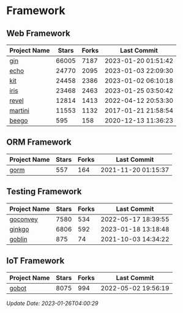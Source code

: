 # Framework

## Web Framework
| Project Name | Stars | Forks | Last Commit |
| ------------ | ----- | ----- | ----------- |
| [gin](https://github.com/gin-gonic/gin) | 66005 | 7187 | 2023-01-20 01:51:42 |
| [echo](https://github.com/labstack/echo) | 24770 | 2095 | 2023-01-03 22:09:30 |
| [kit](https://github.com/go-kit/kit) | 24458 | 2386 | 2023-01-02 06:10:18 |
| [iris](https://github.com/kataras/iris) | 23468 | 2463 | 2023-01-25 03:50:42 |
| [revel](https://github.com/revel/revel) | 12814 | 1413 | 2022-04-12 20:53:30 |
| [martini](https://github.com/go-martini/martini) | 11553 | 1132 | 2017-01-21 21:58:54 |
| [beego](https://github.com/astaxie/beego) | 595 | 158 | 2020-12-13 11:36:23 |

## ORM Framework
| Project Name | Stars | Forks | Last Commit |
| ------------ | ----- | ----- | ----------- |
| [gorm](https://github.com/jinzhu/gorm) | 557 | 164 | 2021-11-20 01:15:37 |

## Testing Framework
| Project Name | Stars | Forks | Last Commit |
| ------------ | ----- | ----- | ----------- |
| [goconvey](https://github.com/smartystreets/goconvey) | 7580 | 534 | 2022-05-17 18:39:55 |
| [ginkgo](https://github.com/onsi/ginkgo) | 6806 | 592 | 2023-01-18 13:18:48 |
| [goblin](https://github.com/franela/goblin) | 875 | 74 | 2021-10-03 14:34:22 |

## IoT Framework
| Project Name | Stars | Forks | Last Commit |
| ------------ | ----- | ----- | ----------- |
| [gobot](https://github.com/hybridgroup/gobot) | 8075 | 994 | 2022-05-02 19:56:19 |

*Update Date: 2023-01-26T04:00:29*